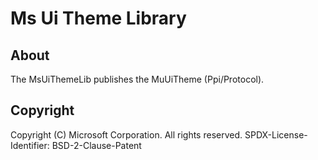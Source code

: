 # Ms Ui Theme Library

## About

The MsUiThemeLib publishes the MuUiTheme (Ppi/Protocol).

## Copyright

Copyright (C) Microsoft Corporation. All rights reserved.
SPDX-License-Identifier: BSD-2-Clause-Patent
